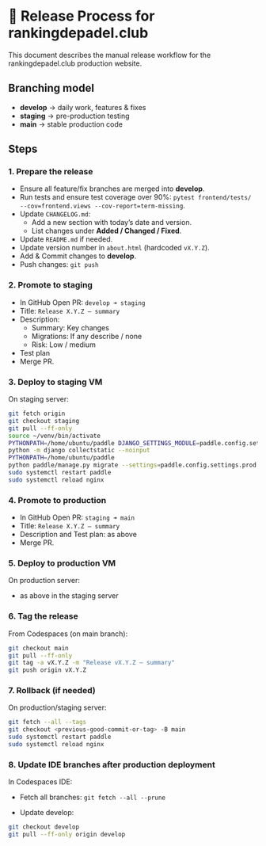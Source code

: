 # 🚀 Release Process for rankingdepadel.club

This document describes the manual release workflow for the rankingdepadel.club production website.

## Branching model

- **develop** → daily work, features & fixes
- **staging** → pre-production testing
- **main** → stable production code

## Steps

### 1. Prepare the release

- Ensure all feature/fix branches are merged into **develop**.
- Run tests and ensure test coverage over 90%: `pytest frontend/tests/ --cov=frontend.views --cov-report=term-missing`.
- Update `CHANGELOG.md`:
  - Add a new section with today’s date and version.
  - List changes under **Added / Changed / Fixed**.
- Update `README.md` if needed.
- Update version number in `about.html` (hardcoded `vX.Y.Z`).
- Add & Commit changes to **develop**.
- Push changes: `git push`

### 2. Promote to staging

- In GitHub Open PR: `develop ➜ staging`
- Title: `Release X.Y.Z — summary`
- Description:
  - Summary: Key changes
  - Migrations: If any describe / none
  - Risk: Low / medium
- Test plan
- Merge PR.

### 3. Deploy to staging VM

On staging server:

```bash
git fetch origin
git checkout staging
git pull --ff-only
source ~/venv/bin/activate
PYTHONPATH=/home/ubuntu/paddle DJANGO_SETTINGS_MODULE=paddle.config.settings.prod \
python -m django collectstatic --noinput
PYTHONPATH=/home/ubuntu/paddle
python paddle/manage.py migrate --settings=paddle.config.settings.prod
sudo systemctl restart paddle
sudo systemctl reload nginx
```

### 4. Promote to production

- In GitHub Open PR: `staging ➜ main`
- Title: `Release X.Y.Z — summary`
- Description and Test plan: as above
- Merge PR.

### 5. Deploy to production VM

On production server:

- as above in the staging server

### 6. Tag the release

From Codespaces (on main branch):

```bash
git checkout main
git pull --ff-only
git tag -a vX.Y.Z -m "Release vX.Y.Z — summary"
git push origin vX.Y.Z
```

### 7. Rollback (if needed)

On production/staging server:

```bash
git fetch --all --tags
git checkout <previous-good-commit-or-tag> -B main
sudo systemctl restart paddle
sudo systemctl reload nginx
```

### 8. Update IDE branches after production deployment

In Codespaces IDE:

- Fetch all branches: `` git fetch --all --prune ``

- Update develop:

```bash
git checkout develop
git pull --ff-only origin develop
```
